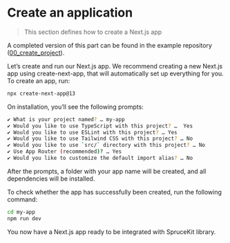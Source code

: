 # Create an application

> This section defines how to create a Next.js app 

A completed version of this part can be found in the example repository ([00_create_project](https://github.com/spruceid/sprucekit-quickstart/tree/main/00_create_project)).

Let’s create and run our Next.js app. We recommend creating a new Next.js app using create-next-app, that will automatically set up everything for you. To create an app, run:

```bash
npx create-next-app@13
```

On installation, you’ll see the following prompts:

```bash
✔ What is your project named? … my-app
✔ Would you like to use TypeScript with this project? …  Yes
✔ Would you like to use ESLint with this project? … Yes
✔ Would you like to use Tailwind CSS with this project? … No
✔ Would you like to use `src/` directory with this project? … No
✔ Use App Router (recommended)? … Yes
✔ Would you like to customize the default import alias? … No
```

After the prompts, a folder with your app name will be created, and all dependencies will be installed. 

To check whether the app has successfully been created, run the following command:

```bash
cd my-app
npm run dev
```

You now have a Next.js app ready to be integrated with SpruceKit library. 
